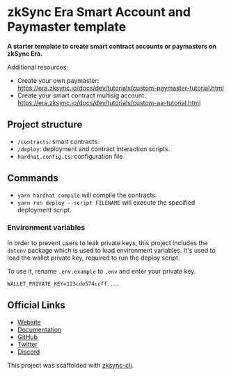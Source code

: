 # zkSync Era Smart Account and Paymaster template

**A starter template to create smart contract accounts or paymasters on zkSync Era.**

Additional resources:

- Create your own paymaster: https://era.zksync.io/docs/dev/tutorials/custom-paymaster-tutorial.html
- Create your smart contract multisig account: https://era.zksync.io/docs/dev/tutorials/custom-aa-tutorial.html

## Project structure

- `/contracts`: smart contracts.
- `/deploy`: deployment and contract interaction scripts.
- `hardhat.config.ts`: configuration file.

## Commands

- `yarn hardhat compile` will compile the contracts.
- `yarn run deploy --script FILENAME` will execute the specified deployment script.


### Environment variables

In order to prevent users to leak private keys, this project includes the `dotenv` package which is used to load environment variables. It's used to load the wallet private key, required to run the deploy script.

To use it, rename `.env.example` to `.env` and enter your private key.

```
WALLET_PRIVATE_KEY=123cde574ccff....
```


## Official Links

- [Website](https://zksync.io/)
- [Documentation](https://v2-docs.zksync.io/dev/)
- [GitHub](https://github.com/matter-labs)
- [Twitter](https://twitter.com/zksync)
- [Discord](https://discord.gg/nMaPGrDDwk)


This project was scaffolded with [zksync-cli](https://github.com/matter-labs/zksync-cli).
